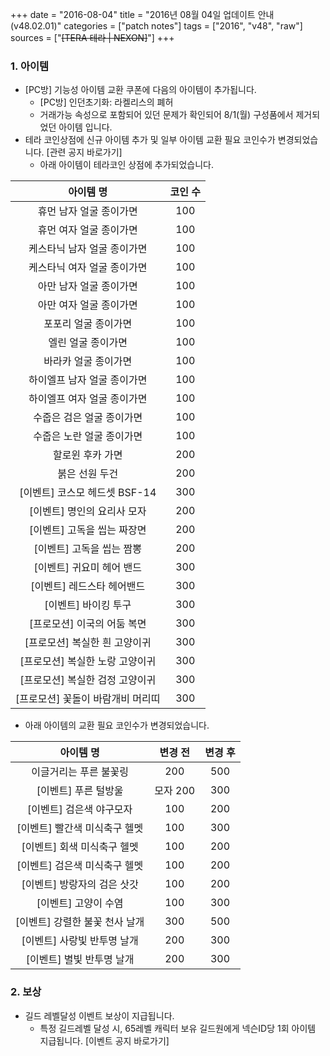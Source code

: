+++
date = "2016-08-04"
title = "2016년 08월 04일 업데이트 안내 (v48.02.01)"
categories = ["patch notes"]
tags = ["2016", "v48", "raw"]
sources = ["~~[TERA 테라 | NEXON]~~"]
+++

### 1. 아이템
- [PC방] 기능성 아이템 교환 쿠폰에 다음의 아이템이 추가됩니다.
  - [PC방] 인던초기화: 라켈리스의 폐허 
  - 거래가능 속성으로 포함되어 있던 문제가 확인되어 8/1(월) 구성품에서 제거되었던 아이템 입니다.
- 테라 코인상점에 신규 아이템 추가 및 일부 아이템 교환 필요 코인수가 변경되었습니다. [관련 공지 바로가기] 
  - 아래 아이템이 테라코인 상점에 추가되었습니다.

| 아이템 명 | 코인 수 |
| :-: | :-: |
| 휴먼 남자 얼굴 종이가면 | 100 |
| 휴먼 여자 얼굴 종이가면 | 100 |
| 케스타닉 남자 얼굴 종이가면 | 100 |
| 케스타닉 여자 얼굴 종이가면 | 100 |
| 아만 남자 얼굴 종이가면 | 100 |
| 아만 여자 얼굴 종이가면 | 100 |
| 포포리 얼굴 종이가면 | 100 |
| 엘린 얼굴 종이가면 | 100 |
| 바라카 얼굴 종이가면 | 100 |
| 하이엘프 남자 얼굴 종이가면 | 100 |
| 하이엘프 여자 얼굴 종이가면 | 100 |
| 수줍은 검은 얼굴 종이가면 | 100 |
| 수줍은 노란 얼굴 종이가면 | 100 |
| 할로윈 후카 가면 | 200 |
| 붉은 선원 두건 | 200 |
| [이벤트] 코스모 헤드셋 BSF-14 | 300 |
| [이벤트] 명인의 요리사 모자 | 200 |
| [이벤트] 고독을 씹는 짜장면 | 200 |
| [이벤트] 고독을 씹는 짬뽕 | 200 |
| [이벤트] 귀요미 헤어 밴드 | 300 |
| [이벤트] 레드스타 헤어밴드 | 300 |
| [이벤트] 바이킹 투구 | 300 |
| [프로모션] 이국의 어둠 복면 | 300 |
| [프로모션] 복실한 흰 고양이귀 | 300 |
| [프로모션] 복실한 노랑 고양이귀 | 300 |
| [프로모션] 복실한 검정 고양이귀 | 300 |
| [프로모션] 꽃돌이 바람개비 머리띠 | 300 |

  - 아래 아이템의 교환 필요 코인수가 변경되었습니다.

| 아이템 명 | 변경 전 | 변경 후
| :-: | :-: | :-: |
| 이글거리는 푸른 불꽃링 | 200 | 500 |
| [이벤트] 푸른 털방울 | 모자 200 | 300 |
| [이벤트] 검은색 야구모자 | 100 | 200 |
| [이벤트] 빨간색 미식축구 헬멧 | 100 | 300 |
| [이벤트] 회색 미식축구 헬멧 | 100 | 200 |
| [이벤트] 검은색 미식축구 헬멧 | 100 | 200 |
| [이벤트] 방랑자의 검은 삿갓 | 100 | 200 |
| [이벤트] 고양이 수염 | 100 | 300 |
| [이벤트] 강렬한 불꽃 천사 날개 | 300 | 500 |
| [이벤트] 사랑빛 반투명 날개 | 200 | 300 |
| [이벤트] 별빛 반투명 날개 | 200 | 300 |

### 2. 보상
- 길드 레벨달성 이벤트 보상이 지급됩니다.
  - 특정 길드레벨 달성 시, 65레벨 캐릭터 보유 길드원에게 넥슨ID당 1회 아이템 지급됩니다. [이벤트 공지 바로가기] 
